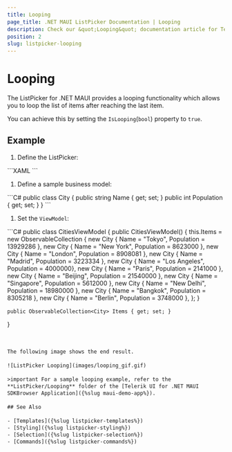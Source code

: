 ```yaml
---
title: Looping
page_title: .NET MAUI ListPicker Documentation | Looping
description: Check our &quot;Looping&quot; documentation article for Telerik ListPicker for .NET MAUI.
position: 2
slug: listpicker-looping
---
```


# Looping

The ListPicker for .NET MAUI provides a looping functionality which allows you to loop the list of items after reaching the last item.

You can achieve this by setting the `IsLooping`(`bool`) property to `true`.

## Example

1. Define the ListPicker:

 <snippet id='listpicker-features-looping' />
 ```XAML
<telerikInput:RadListPicker Placeholder="Pick a City Name!"
							IsLooping="True"
							ItemLength="40"
							ItemSpacing="3"
							ItemsSource="{Binding Items}"
							DisplayMemberPath="Name">
		<telerikInput:RadListPicker.BindingContext>
			<local:CitiesViewModel/>
		</telerikInput:RadListPicker.BindingContext>
		<telerikInput:RadListPicker.ItemTemplate>
			<DataTemplate>
				<Label Text="{Binding Name}"
					   HorizontalTextAlignment="Center"
					   VerticalTextAlignment="Center"/>
			</DataTemplate>
		</telerikInput:RadListPicker.ItemTemplate>
	</telerikInput:RadListPicker>
 ```

1. Define a sample business model:

 <snippet id='listpicker-features-businessmodel' />
 ```C#
public class City
{
	public string Name { get; set; }
	public int Population { get; set; }
}
 ```

1. Set the `ViewModel`:

 <snippet id='listpicker-features-viewmodel' />
 ```C#
public class CitiesViewModel
{
	public CitiesViewModel()
	{
		this.Items = new ObservableCollection<City>
		{
			new City { Name = "Tokyo", Population = 13929286 },
			new City { Name = "New York", Population = 8623000 },
			new City { Name = "London", Population = 8908081 },
			new City { Name = "Madrid", Population = 3223334 },
			new City { Name = "Los Angeles", Population = 4000000},
			new City { Name = "Paris", Population = 2141000 },
			new City { Name = "Beijing", Population = 21540000 },
			new City { Name = "Singapore", Population = 5612000 },
			new City { Name = "New Delhi", Population = 18980000 },
			new City { Name = "Bangkok", Population = 8305218 },
			new City { Name = "Berlin", Population = 3748000 },
		};
	}

	public ObservableCollection<City> Items { get; set; }
}
 ```


The following image shows the end result.

![ListPicker Looping](images/looping_gif.gif)

>important For a sample looping example, refer to the **ListPicker/Looping** folder of the [Telerik UI for .NET MAUI SDKBrowser Application]({%slug maui-demo-app%}).

## See Also

- [Templates]({%slug listpicker-templates%})
- [Styling]({%slug listpicker-styling%})
- [Selection]({%slug listpicker-selection%})
- [Commands]({%slug listpicker-commands%})
